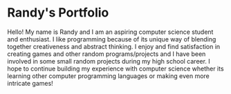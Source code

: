 # Randy's Portfolio

Hello! My name is Randy and I am an aspiring computer science student and enthusiast. I like programming because of its unique way of blending together creativeness and abstract thinking. I enjoy and find satisfaction in creating games and other random programs/projects and I have been involved in some small random projects during my high school career. I hope to continue building my experience with computer science whether its learning other computer programming languages or making even more intricate games!
